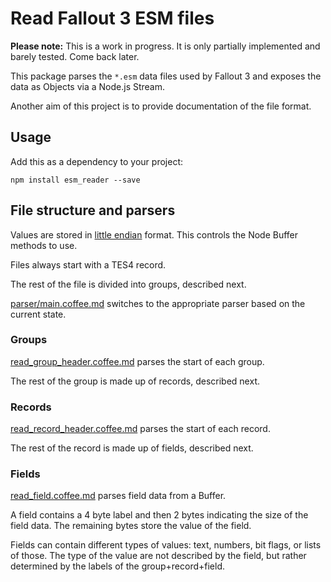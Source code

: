 # Read Fallout 3 ESM files

**Please note:** This is a work in progress.
It is only partially implemented and barely tested.
Come back later.

This package parses the `*.esm` data files used by Fallout 3 and exposes the data as Objects via a Node.js Stream.

Another aim of this project is to provide documentation of the file format.


## Usage

Add this as a dependency to your project:

	npm install esm_reader --save


## File structure and parsers

Values are stored in [little endian](https://en.wikipedia.org/wiki/Endianness) format.
This controls the Node Buffer methods to use.

Files always start with a TES4 record.

The rest of the file is divided into groups, described next.

[parser/main.coffee.md](./parser/main.coffee.md) switches to the appropriate parser based on the current state.


### Groups

[read_group_header.coffee.md](./read_group_header.coffee.md) parses the start of each group.

The rest of the group is made up of records, described next.


### Records

[read_record_header.coffee.md](./read_record_header.coffee.md) parses the start of each record.

The rest of the record is made up of fields, described next.


### Fields

[read_field.coffee.md](./read_field.coffee.md) parses field data from a Buffer.

A field contains a 4 byte label and then 2 bytes indicating the size of the field data.
The remaining bytes store the value of the field.

Fields can contain different types of values: text, numbers, bit flags, or lists of those.
The type of the value are not described by the field, but rather determined by the labels of the group+record+field.
